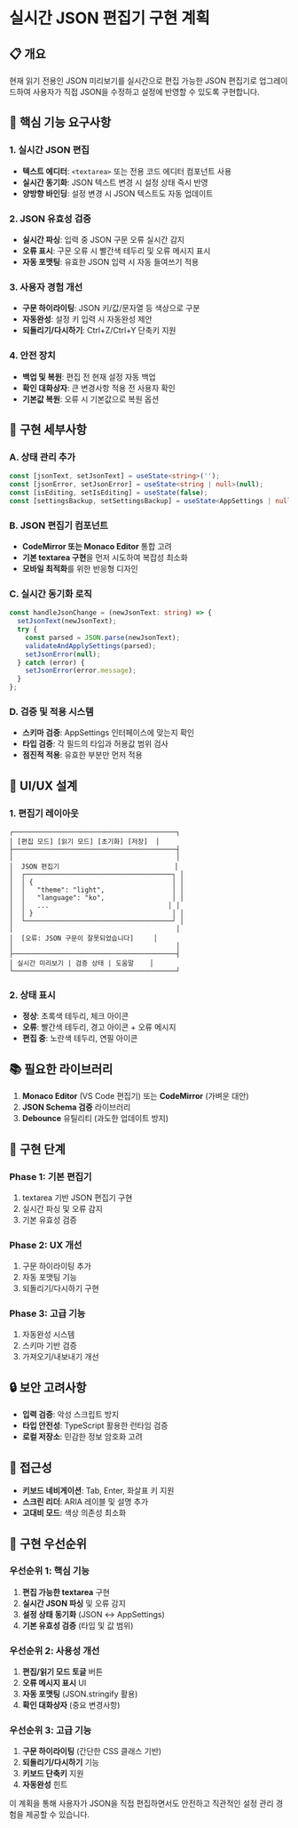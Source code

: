 # 실시간 JSON 편집기 구현 계획

## 📋 개요
현재 읽기 전용인 JSON 미리보기를 실시간으로 편집 가능한 JSON 편집기로 업그레이드하여 사용자가 직접 JSON을 수정하고 설정에 반영할 수 있도록 구현합니다.

## 🎯 핵심 기능 요구사항

### 1. 실시간 JSON 편집
- **텍스트 에디터**: `<textarea>` 또는 전용 코드 에디터 컴포넌트 사용
- **실시간 동기화**: JSON 텍스트 변경 시 설정 상태 즉시 반영
- **양방향 바인딩**: 설정 변경 시 JSON 텍스트도 자동 업데이트

### 2. JSON 유효성 검증
- **실시간 파싱**: 입력 중 JSON 구문 오류 실시간 감지
- **오류 표시**: 구문 오류 시 빨간색 테두리 및 오류 메시지 표시
- **자동 포맷팅**: 유효한 JSON 입력 시 자동 들여쓰기 적용

### 3. 사용자 경험 개선
- **구문 하이라이팅**: JSON 키/값/문자열 등 색상으로 구분
- **자동완성**: 설정 키 입력 시 자동완성 제안
- **되돌리기/다시하기**: Ctrl+Z/Ctrl+Y 단축키 지원

### 4. 안전 장치
- **백업 및 복원**: 편집 전 현재 설정 자동 백업
- **확인 대화상자**: 큰 변경사항 적용 전 사용자 확인
- **기본값 복원**: 오류 시 기본값으로 복원 옵션

## 🔧 구현 세부사항

### A. 상태 관리 추가
```typescript
const [jsonText, setJsonText] = useState<string>('');
const [jsonError, setJsonError] = useState<string | null>(null);
const [isEditing, setIsEditing] = useState(false);
const [settingsBackup, setSettingsBackup] = useState<AppSettings | null>(null);
```

### B. JSON 편집기 컴포넌트
- **CodeMirror 또는 Monaco Editor** 통합 고려
- **기본 textarea 구현**을 먼저 시도하여 복잡성 최소화
- **모바일 최적화**를 위한 반응형 디자인

### C. 실시간 동기화 로직
```typescript
const handleJsonChange = (newJsonText: string) => {
  setJsonText(newJsonText);
  try {
    const parsed = JSON.parse(newJsonText);
    validateAndApplySettings(parsed);
    setJsonError(null);
  } catch (error) {
    setJsonError(error.message);
  }
};
```

### D. 검증 및 적용 시스템
- **스키마 검증**: AppSettings 인터페이스에 맞는지 확인
- **타입 검증**: 각 필드의 타입과 허용값 범위 검사
- **점진적 적용**: 유효한 부분만 먼저 적용

## 🎨 UI/UX 설계

### 1. 편집기 레이아웃
```
┌─────────────────────────────────────────┐
│ [편집 모드] [읽기 모드] [초기화] [저장]  │
├─────────────────────────────────────────┤
│                                         │
│  JSON 편집기                             │
│  ┌─────────────────────────────────────┐ │
│  │ {                                   │ │
│  │   "theme": "light",                 │ │
│  │   "language": "ko",                 │ │
│  │   ...                              │ │
│  │ }                                   │ │
│  └─────────────────────────────────────┘ │
│                                         │
│  [오류: JSON 구문이 잘못되었습니다]     │
│                                         │
├─────────────────────────────────────────┤
│ 실시간 미리보기 | 검증 상태 | 도움말    │
└─────────────────────────────────────────┘
```

### 2. 상태 표시
- **정상**: 초록색 테두리, 체크 아이콘
- **오류**: 빨간색 테두리, 경고 아이콘 + 오류 메시지
- **편집 중**: 노란색 테두리, 연필 아이콘

## 📚 필요한 라이브러리
1. **Monaco Editor** (VS Code 편집기) 또는 **CodeMirror** (가벼운 대안)
2. **JSON Schema 검증** 라이브러리
3. **Debounce** 유틸리티 (과도한 업데이트 방지)

## 🚀 구현 단계

### Phase 1: 기본 편집기
1. textarea 기반 JSON 편집기 구현
2. 실시간 파싱 및 오류 감지
3. 기본 유효성 검증

### Phase 2: UX 개선
1. 구문 하이라이팅 추가
2. 자동 포맷팅 기능
3. 되돌리기/다시하기 구현

### Phase 3: 고급 기능
1. 자동완성 시스템
2. 스키마 기반 검증
3. 가져오기/내보내기 개선

## 🔒 보안 고려사항
- **입력 검증**: 악성 스크립트 방지
- **타입 안전성**: TypeScript 활용한 런타임 검증
- **로컬 저장소**: 민감한 정보 암호화 고려

## 📱 접근성
- **키보드 네비게이션**: Tab, Enter, 화살표 키 지원
- **스크린 리더**: ARIA 레이블 및 설명 추가
- **고대비 모드**: 색상 의존성 최소화

## 📝 구현 우선순위

### 우선순위 1: 핵심 기능
1. **편집 가능한 textarea** 구현
2. **실시간 JSON 파싱** 및 오류 감지
3. **설정 상태 동기화** (JSON ↔ AppSettings)
4. **기본 유효성 검증** (타입 및 값 범위)

### 우선순위 2: 사용성 개선
1. **편집/읽기 모드 토글** 버튼
2. **오류 메시지 표시** UI
3. **자동 포맷팅** (JSON.stringify 활용)
4. **확인 대화상자** (중요 변경사항)

### 우선순위 3: 고급 기능
1. **구문 하이라이팅** (간단한 CSS 클래스 기반)
2. **되돌리기/다시하기** 기능
3. **키보드 단축키** 지원
4. **자동완성** 힌트

이 계획을 통해 사용자가 JSON을 직접 편집하면서도 안전하고 직관적인 설정 관리 경험을 제공할 수 있습니다.